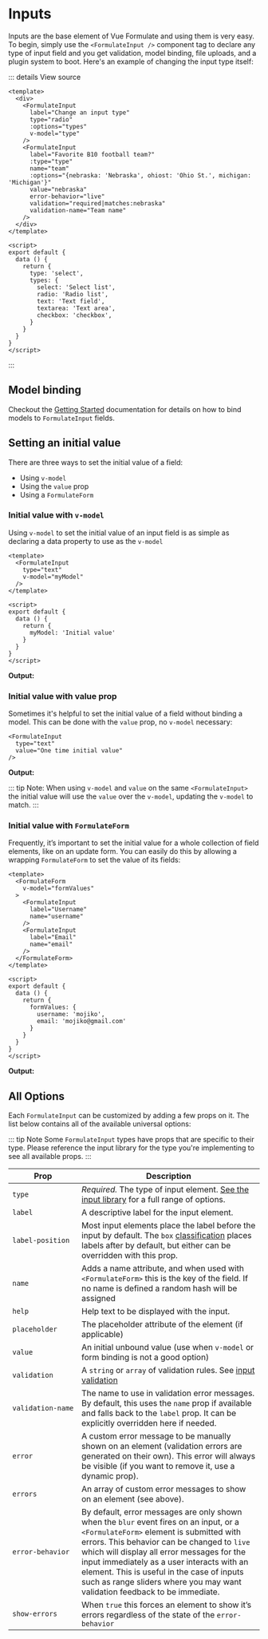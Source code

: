 # Inputs

Inputs are the base element of Vue Formulate and using them is very easy. To begin,
simply use the `<FormulateInput />` component tag to declare any
type of input field and you get validation, model binding, file uploads, and
a plugin system to boot. Here's an example of changing the input type itself:

<demo-4-inputs />

::: details View source
```vue
<template>
  <div>
    <FormulateInput
      label="Change an input type"
      type="radio"
      :options="types"
      v-model="type"
    />
    <FormulateInput
      label="Favorite B10 football team?"
      :type="type"
      name="team"
      :options="{nebraska: 'Nebraska', ohiost: 'Ohio St.', michigan: 'Michigan'}"
      value="nebraska"
      error-behavior="live"
      validation="required|matches:nebraska"
      validation-name="Team name"
    />
  </div>
</template>

<script>
export default {
  data () {
    return {
      type: 'select',
      types: {
        select: 'Select list',
        radio: 'Radio list',
        text: 'Text field',
        textarea: 'Text area',
        checkbox: 'checkbox',
      }
    }
  }
}
</script>
```
:::

## Model binding

Checkout the [Getting Started](/guide/#model-binding) documentation for details
on how to bind models to `FormulateInput` fields.

## Setting an initial value

There are three ways to set the initial value of a field:

- Using `v-model`
- Using the `value` prop
- Using a `FormulateForm`

### Initial value with `v-model`

Using `v-model` to set the initial value of an input field is as simple as
declaring a data property to use as the `v-model`

```vue
<template>
  <FormulateInput
    type="text"
    v-model="myModel"
  />
</template>

<script>
export default {
  data () {
    return {
      myModel: 'Initial value'
    }
  }
}
</script>
```
**Output:**
<demo-2-initial />

### Initial value with value prop

Sometimes it's helpful to set the initial value of a field without binding a
model. This can be done with the `value` prop, no `v-model` necessary:

```vue
<FormulateInput
  type="text"
  value="One time initial value"
/>
```
**Output:**
<demo-1-initial />

::: tip
Note: When using `v-model` and `value` on the same `<FormulateInput>` the
initial value will use the `value` over the `v-model`, updating the `v-model`
to match.
:::

### Initial value with `FormulateForm`

Frequently, it’s important to set the initial value for a whole collection of
field elements, like on an update form. You can easily do this by allowing
a wrapping `FormulateForm` to set the value of its fields:

```vue
<template>
  <FormulateForm
    v-model="formValues"
  >
    <FormulateInput
      label="Username"
      name="username"
    />
    <FormulateInput
      label="Email"
      name="email"
    />
  </FormulateForm>
</template>

<script>
export default {
  data () {
    return {
      formValues: {
        username: 'mojiko',
        email: 'mojiko@gmail.com'
      }
    }
  }
}
</script>
```
**Output:**
<demo-3-initial />

## All Options

Each `FormulateInput` can be customized by adding a few props on it. The
list below contains all of the available universal options:

::: tip Note
Some `FormulateInput` types have props that are specific to their type. Please
reference the input library for the type you're implementing to see all available
props.
:::

Prop              | Description
------------------|-------------------------------------------------------------
`type`            | *Required.* The type of input element. [See the input library](/guide/inputs/text) for a full range of options.
`label`           | A descriptive label for the input element.
`label‑position`  | Most input elements place the label before the input by default. The `box` [classification](/guide/inputs/box) places labels after by default, but either can be overridden with this prop.
`name`            | Adds a name attribute, and when used with `<FormulateForm>` this is the key of the field. If no name is defined a random hash will be assigned
`help`            | Help text to be displayed with the input.
`placeholder`     | The placeholder attribute of the element (if applicable)
`value`           | An initial unbound value (use when `v-model` or form binding is not a good option)
`validation`      | A `string` or `array` of validation rules. See [input validation](/guide/validation)
`validation‑name` | The name to use in validation error messages. By default, this uses the `name` prop if available and falls back to the `label` prop. It can be explicitly overridden here if needed.
`error`           | A custom error message to be manually shown on an element (validation errors are generated on their own). This error will always be visible (if you want to remove it, use a dynamic prop).
`errors`          | An array of custom error messages to show on an element (see above).
`error‑behavior`  | By default, error messages are only shown when the `blur` event fires on an input, or a `<FormulateForm>` element is submitted with errors. This behavior can be changed to `live` which will display all error messages for the input immediately as a user interacts with an element. This is useful in the case of inputs such as range sliders where you may want validation feedback to be immediate.
`show‑errors`     | When `true` this forces an element to show it’s errors regardless of the state of the `error-behavior`
